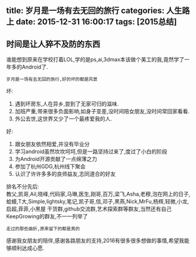 title: 岁月是一场有去无回的旅行
categories: 人生路上
date: 2015-12-31 16:00:17
tags: [2015总结]
---



## 时间是让人猝不及防的东西
谁能想到原来在学校打着LOL,学的是ps,ai,3dmax本该做个美工的我,竟然学了一年多的Android了.


	岁月是一场有去无回的旅行,好的坏的都是风景

坏:  
1. 遇到坏房东,人在异乡,尝到了无家可归的滋味.  
2. 加班严重,带来很多负面影响,如身子变差,没时间陪女朋友,没时间常回家看看.  
3. 外公去世,这世界又少了一个最疼爱我的人.  

好:  
1. 跟女朋友依然相爱,并没有毕业分  
1. 学习android虽然坎坎坷坷,但是一路坚持过来了,度过了小白的阶段   
2. 为Android开源贡献了一点绵薄之力  
3. 参加了杭州GDG,杭州线下聚会
2. 认识了许许多多的良师益友,志同道合的好友  

排名不分先后:  
教父,凯哥,Ail,晓峰,代码家,马琳,医生,刚哥,百万,梁飞,Asha,老穆,泡在网上的日子,蛤蟆,T大,Simple,lightsky,笔记,凯子哥,信,邓子,黑燕,Nick,MrFu,杨辉,轻微,小龙,启超,菲菲,小黑屋
干货群,github交流群,艺术探索群等群友,当然还有自己KeepGrowing的群友,不一一列举了

	走过的那些曲折,原来留下的都是真的

感谢我女朋友的陪伴,感谢各路朋友的支持,2016有很多很多想做的事情,希望我能够顺利达成心愿.
